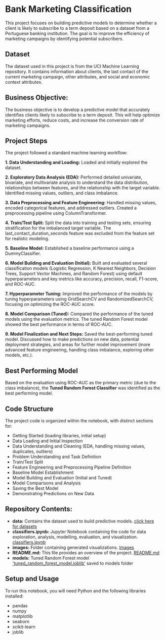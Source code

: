 # Bank Marketing Classification
This project focuses on building predictive models to determine whether a client is likely to subscribe to a term deposit based on a dataset from a Portuguese banking institution. The goal is to improve the efficiency of marketing campaigns by identifying potential subscribers.

## Dataset
The dataset used in this project is from the UCI Machine Learning repository. It contains information about clients, the last contact of the current marketing campaign, other attributes, and social and economic context attributes.

## Business Objective: 
The business objective is to develop a predictive model that accurately identifies clients likely to subscribe to a term deposit. This will help optimize marketing efforts, reduce costs, and increase the conversion rate of marketing campaigns.

## Project Steps
The project followed a standard machine learning workflow:

**1. Data Understanding and Loading:** Loaded and initially explored the dataset.

**2. Exploratory Data Analysis (EDA):** Performed detailed univariate, bivariate, and multivariate analysis to understand the data distribution, relationships between features, and the relationship with the target variable. Identified missing values, outliers, and class imbalance.

**3. Data Preprocessing and Feature Engineering:** Handled missing values, encoded categorical features, and addressed outliers. Created a preprocessing pipeline using ColumnTransformer.

**4. Train/Test Split:** Split the data into training and testing sets, ensuring stratification for the imbalanced target variable. The last_contact_duration_seconds feature was excluded from the feature set for realistic modeling.

**5. Baseline Model:** Established a baseline performance using a DummyClassifier.

**6. Model Building and Evaluation (Initial):** Built and evaluated several classification models (Logistic Regression, K Nearest Neighbors, Decision Trees, Support Vector Machines, and Random Forest) using default hyperparameters and key metrics like accuracy, precision, recall, F1-score, and ROC-AUC.

**7. Hyperparameter Tuning:** Improved the performance of the models by tuning hyperparameters using GridSearchCV and RandomizedSearchCV, focusing on optimizing the ROC-AUC score.

**8. Model Comparison (Tuned):** Compared the performance of the tuned models using the evaluation metrics. The tuned Random Forest model showed the best performance in terms of ROC-AUC.

**9. Model Finalization and Next Steps:** Saved the best-performing tuned model. Discussed how to make predictions on new data, potential deployment strategies, and areas for further model improvement (more advanced feature engineering, handling class imbalance, exploring other models, etc.).

## Best Performing Model
Based on the evaluation using ROC-AUC as the primary metric (due to the class imbalance), the **Tuned Random Forest Classifier** was identified as the best performing model.

## Code Structure
The project code is organized within the notebook, with distinct sections for:

* Getting Started (loading libraries, initial setup)
* Data Loading and Initial Inspection
* Data Understanding and Cleaning (EDA, handling missing values, duplicates, outliers)
* Problem Understanding and Task Definition
* Train/Test Split
* Feature Engineering and Preprocessing Pipeline Definition
* Baseline Model Establishment
* Model Building and Evaluation (Initial and Tuned)
* Model Comparisons and Analysis
* Saving the Best Model
* Demonstrating Predictions on New Data

## Repository Contents:

  * **data:** Contains the dataset used to build predictive models. [click here for datasets](https://github.com/gethiten/ClassifiersModelling/tree/main/data)
  * **classifiers.ipynb:** Jupyter Notebook containing the code for data exploration, analysis, modelling, evaluation, and visualization. [classifiers.ipynb](https://github.com/gethiten/ClassifiersModelling/blob/main/classifiers.ipynb)
  * **images:** Folder containing generated visualizations. [Images](https://github.com/gethiten/ClassifiersModelling/tree/main/images)
  * **README.md:** This file provides an overview of the project. [README.md](https://github.com/gethiten/ClassifiersModelling/tree/main/README.md)
  * **models:** Tuned Random Forest model ['tuned_random_forest_model.joblib'](https://github.com/gethiten/ClassifiersModelling/tree/main/models) saved to models folder

## Setup and Usage
To run this notebook, you will need Python and the following libraries installed:

* pandas
* numpy
* matplotlib
* seaborn
* scikit-learn
* joblib
